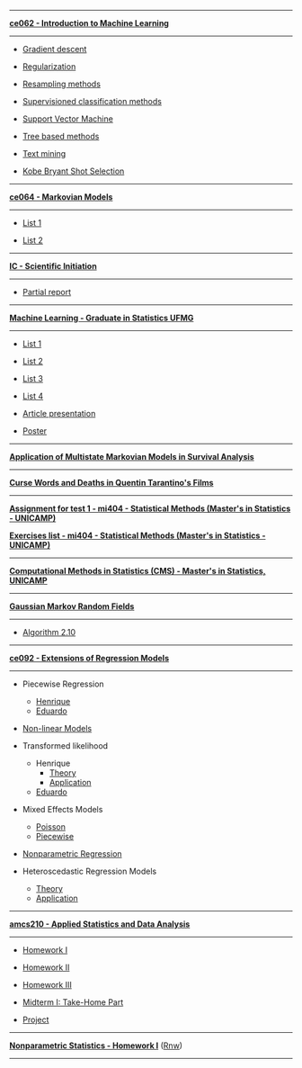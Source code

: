 ***

[**ce062 - Introduction to Machine Learning**](https://github.com/mynameislaure/ce062)

***

+ [Gradient descent](http://mynameislaure.github.io/gradient_descent/)

+ [Regularization](http://mynameislaure.github.io/regularization/)

+ [Resampling methods](http://mynameislaure.github.io/resampling_methods/)

+ [Supervisioned classification methods](http://mynameislaure.github.io/supervisioned_classification_methods/)

+ [Support Vector Machine](http://mynameislaure.github.io/support_vector_machine/)

+ [Tree based methods](http://mynameislaure.github.io/tree_based_methods/)

+ [Text mining](http://mynameislaure.github.io/text_mining/)

+ [Kobe Bryant Shot Selection](http://mynameislaure.github.io/Kobe_Bryant_Shot_Selection/)

***

[**ce064 - Markovian Models**](https://github.com/mynameislaure/ce064mm)

***

* [List 1](http://mynameislaure.github.io/ce064mm-list_1/master.pdf)

* [List 2](http://mynameislaure.github.io/ce064mm-list_2/master.pdf)

***

[**IC - Scientific Initiation**](https://github.com/mynameislaure/IC)

***

* [Partial report](http://mynameislaure.github.io/ic-partial_report/master.pdf)

***

[**Machine Learning - Graduate in Statistics UFMG**](https://github.com/mynameislaure/ML-UFMG)

***

* [List 1](http://mynameislaure.github.io/ml-ufmg-list_1/master.pdf)

* [List 2](http://mynameislaure.github.io/ml-ufmg-list_2/master.pdf)

* [List 3](http://mynameislaure.github.io/ml-ufmg-list_3/master.pdf)

* [List 4](http://mynameislaure.github.io/ml-ufmg-list_4/master.pdf)

* [Article presentation](http://mynameislaure.github.io/ml-ufmg-article/master.pdf)

* [Poster](http://mynameislaure.github.io/ml-ufmg-poster/master.pdf)

***

[**Application of Multistate Markovian Models in Survival Analysis**](http://mynameislaure.github.io/multistate_markovian_models/master.pdf)

***

[**Curse Words and Deaths in Quentin Tarantino's Films**](http://mynameislaure.github.io/tarantino/)

***

[**Assignment for test 1 - mi404 - Statistical Methods (Master's in Statistics - UNICAMP)**](http://mynameislaure.github.io/mi404/p1.pdf)

[**Exercises list - mi404 - Statistical Methods (Master's in Statistics - UNICAMP)**](http://mynameislaure.github.io/mi404/exer_2.pdf)

***

[**Computational Methods in Statistics (CMS) - Master's in Statistics, UNICAMP**](http://mynameislaure.github.io/cms/)

***

[**Gaussian Markov Random Fields**](http://github.com/mynameislaure/GMRF/)

***

* [Algorithm 2.10](http://mynameislaure.github.io/GMRF/helpmepls.html)

***

[**ce092 - Extensions of Regression Models**](https://github.com/mynameislaure/emr15)

***

+ Piecewise Regression
  - [Henrique](http://mynameislaure.github.io/emr15/piece-reg/)
  - [Eduardo](http://mynameislaure.github.io/emr15/piece-reg/piecewise.html)

+ [Non-linear Models](http://mynameislaure.github.io/emr15/nlm/)

+ Transformed likelihood
  - Henrique
    * [Theory](http://mynameislaure.github.io/emr15/translikeli/theory.html)
    * [Application](http://mynameislaure.github.io/emr15/translikeli/application.html)
  - [Eduardo](http://mynameislaure.github.io/emr15/translikeli/application-eduardojr.html)

+ Mixed Effects Models
  - [Poisson](http://mynameislaure.github.io/emr15/mem/mixed_poisson_model.html)
  - [Piecewise](http://mynameislaure.github.io/emr15/mem/piecewise_mixed_model.html)

+ [Nonparametric Regression](http://mynameislaure.github.io/emr15/nonp-reg/)

+ Heteroscedastic Regression Models
  - [Theory](http://mynameislaure.github.io/emr15/het-regm/theory.html)
  - [Application](http://mynameislaure.github.io/emr15/het-regm/application.html)

***

[**amcs210 - Applied Statistics and Data Analysis**](https://github.com/mynameislaure/amcs210)

***

* [Homework I](https://mynameislaure.github.io/amcs210/hw1.pdf)

* [Homework II](https://mynameislaure.github.io/amcs210/hw2.pdf)

* [Homework III](https://mynameislaure.github.io/amcs210/hw3.pdf)

* [Midterm I: Take-Home Part](https://mynameislaure.github.io/amcs210/md1-thp.pdf)

* [Project](https://mynameislaure.github.io/amcs210/project.pdf)

***

[**Nonparametric Statistics - Homework I**](http://mynameislaure.github.io/academic_courses/nonparametric_stat/hw1.pdf) ([Rnw](http://mynameislaure.github.io/academic_courses/nonparametric_stat/hw1.Rnw))

***